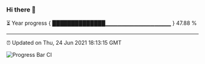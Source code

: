### Hi there 👋

⏳ Year progress { ██████████████▁▁▁▁▁▁▁▁▁▁▁▁▁▁▁▁ } 47.88 %

---

⏰ Updated on Thu, 24 Jun 2021 18:13:15 GMT

![Progress Bar CI](https://github.com/liununu/liununu/workflows/Progress%20Bar%20CI/badge.svg)
